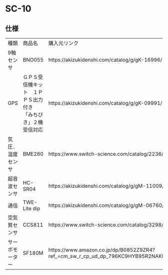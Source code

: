 # SC-10
## 仕様
<table>
  <tr>
    <td>種類</td>
    <td>商品名</td>
    <td>購入元リンク</td>
  <tr>
    <td>9軸センサ</td>
    <td>BNO055</td>
    <td>https://akizukidenshi.com/catalog/g/gK-16996/</td>
  </tr>
  <tr>
    <td>GPS</td>
    <td>ＧＰＳ受信機キット　１ＰＰＳ出力付き　「みちびき」２機受信対応</td>
    <td>https://akizukidenshi.com/catalog/g/gK-09991/</td>
  </tr>
  <tr>
    <td>気圧．温度センサ</td>
    <td>BME280</td>
    <td>https://www.switch-science.com/catalog/2236/</td>
  </tr>
  <tr>
    <td>超音波センサ</td>
    <td>HC-SR04</td>
    <td>https://akizukidenshi.com/catalog/g/gM-11009/</td>
  </tr>
  <tr>
    <td>通信</td>
    <td>TWE-Lite dip</td>
    <td>https://akizukidenshi.com/catalog/g/gM-06760/</td>
  </tr>
  <tr>
    <td>空気質センサ</td>
    <td>CCS811</td>
    <td>https://www.switch-science.com/catalog/3298/</td>
  </tr>
  <tr>
    <td>サーボモーター</td>
    <td>SF180M</td>
    <td>https://www.amazon.co.jp/dp/B0852Z9ZR4?ref_=cm_sw_r_cp_ud_dp_796KC9HYB95R2NAKP0CZ</td>
  </tr>
</table>
